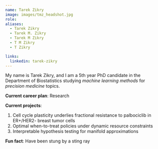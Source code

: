 ```yaml
---
name: Tarek Zikry
image: images/tmz_headshot.jpg
role:
aliases:
  - Tarek Zikry
  - Tarek M. Zikry
  - Tarek M Zikry
  - T M Zikry
  - T Zikry

links:
  linkedin: tarek-zikry
---
```


My name is Tarek Zikry, and I am a 5th year PhD candidate in the Department of Biostatistics studying *machine learning methods* for *precision medicine* topics.

**Current career plan**: Research

**Current projects**:

1. Cell cycle plasticity underlies fractional resistance to palbociclib in ER+/HER2- breast tumor cells
2. Optimal when-to-treat policies under dynamic resource constraints
3. Interpretable hypothesis testing for manifold approximations

**Fun fact**: Have been stung by a sting ray
